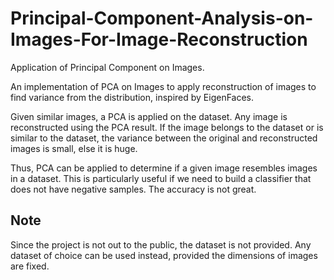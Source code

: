 # Principal-Component-Analysis-on-Images-For-Image-Reconstruction
Application of Principal Component on Images.

An implementation of PCA on Images to apply reconstruction of images to find variance from the distribution, inspired by EigenFaces.

Given similar images, a PCA is applied on the dataset. Any image is reconstructed using the PCA result. If the image belongs to the dataset or is similar to the dataset, the variance between the original and reconstructed images is small, else it is huge.

Thus, PCA can be applied to determine if a given image resembles images in a dataset. This is particularly useful if we need to build a classifier that does not have negative samples. The accuracy is not great.

## Note
Since the project is not out to the public, the dataset is not provided. Any dataset of choice can be used instead, provided the dimensions of images are fixed.
